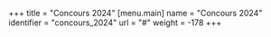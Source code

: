 +++
title = "Concours 2024"
[menu.main] 
name = "Concours 2024"
identifier = "concours_2024"
url = "#"
weight = -178
+++